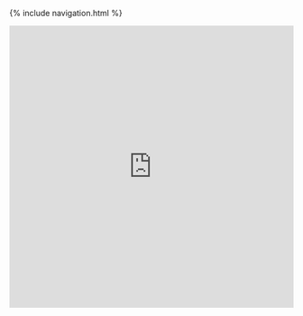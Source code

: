 {% include navigation.html %}

<iframe frameborder="0" width="100%" height="500px" src="https://replit.com/@vidhik/individualrepo-4?lite=true"></iframe>
